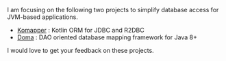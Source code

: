 I am focusing on the following two projects to simplify database access for JVM-based applications.

- [Komapper](https://github.com/komapper/komapper) : Kotlin ORM for JDBC and R2DBC
- [Doma](https://github.com/domaframework/doma) : DAO oriented database mapping framework for Java 8+

I would love to get your feedback on these projects.
